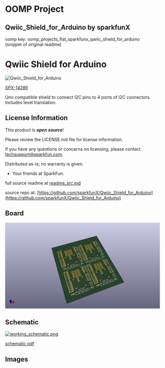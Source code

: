 # OOMP Project  
## Qwiic_Shield_for_Arduino  by sparkfunX  
  
oomp key: oomp_projects_flat_sparkfunx_qwiic_shield_for_arduino  
(snippet of original readme)  
  
Qwiic Shield for Arduino  
========================================  
  
![Qwiic_Shield_for_Arduino](https://cdn.sparkfun.com//assets/parts/1/2/2/4/5/Qwiic_Shield_for_Arduino_X1.1_04.jpg)  
  
[*SPX-14286*](https://www.sparkfun.com/products/14286)  
  
Uno compatible shield to connect I2C pins to 4 ports of I2C connectors. Includes level translation.  
  
License Information  
-------------------  
  
This product is _**open source**_!  
  
Please review the LICENSE.md file for license information.  
  
If you have any questions or concerns on licensing, please contact techsupport@sparkfun.com.  
  
Distributed as-is; no warranty is given.  
  
- Your friends at SparkFun.  
  
_<COLLABORATION CREDIT>_  
  
  
  
  
  full source readme at [readme_src.md](readme_src.md)  
  
source repo at: [https://github.com/sparkfunX/Qwiic_Shield_for_Arduino](https://github.com/sparkfunX/Qwiic_Shield_for_Arduino)  
## Board  
  
[![working_3d.png](working_3d_600.png)](working_3d.png)  
## Schematic  
  
[![working_schematic.png](working_schematic_600.png)](working_schematic.png)  
  
[schematic pdf](working_schematic.pdf)  
## Images  
